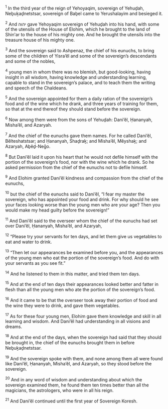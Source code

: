 <sup>1</sup> In the third year of the reign of Yehoyaqim, sovereign of Yehuḏah, Neḇuḵaḏnetstsar, sovereign of Baḇel came to Yerushalayim and besieged it.

<sup>2</sup> And יהוה gave Yehoyaqim sovereign of Yehuḏah into his hand, with some of the utensils of the House of Elohim, which he brought to the land of Shin‛ar to the house of his mighty one. And he brought the utensils into the treasure house of his mighty one.

<sup>3</sup> And the sovereign said to Ashpenaz, the chief of his eunuchs, to bring some of the children of Yisra’ĕl and some of the sovereign’s descendants and some of the nobles,

<sup>4</sup> young men in whom there was no blemish, but good-looking, having insight in all wisdom, having knowledge and understanding learning, capable to stand in the sovereign’s palace, and to teach them the writing and speech of the Chaldeans.

<sup>5</sup> And the sovereign appointed for them a daily ration of the sovereign’s food and of the wine which he drank, and three years of training for them, so that at the end thereof they should stand before the sovereign.

<sup>6</sup> Now among them were from the sons of Yehuḏah: Dani’ĕl, Ḥananyah, Misha’ĕl, and Azaryah.

<sup>7</sup> And the chief of the eunuchs gave them names. For he called Dani’ĕl, Bĕlteshatstsar; and Ḥananyah, Shaḏraḵ; and Misha’ĕl, Mĕyshaḵ; and Azaryah, Aḇĕḏ-Neḡo.

<sup>8</sup> But Dani’ĕl laid it upon his heart that he would not defile himself with the portion of the sovereign’s food, nor with the wine which he drank. So he asked permission from the chief of the eunuchs not to defile himself.

<sup>9</sup> And Elohim granted Dani’ĕl kindness and compassion from the chief of the eunuchs,

<sup>10</sup> but the chief of the eunuchs said to Dani’ĕl, “I fear my master the sovereign, who has appointed your food and drink. For why should he see your faces looking worse than the young men who are your age? Then you would make my head guilty before the sovereign!”

<sup>11</sup> And Dani’ĕl said to the overseer whom the chief of the eunuchs had set over Dani’ĕl, Ḥananyah, Misha’ĕl, and Azaryah,

<sup>12</sup> “Please try your servants for ten days, and let them give us vegetables to eat and water to drink.

<sup>13</sup> “Then let our appearances be examined before you, and the appearances of the young men who eat the portion of the sovereign’s food. And do with your servants as you see fit.”

<sup>14</sup> And he listened to them in this matter, and tried them ten days.

<sup>15</sup> And at the end of ten days their appearances looked better and fatter in flesh than all the young men who ate the portion of the sovereign’s food.

<sup>16</sup> And it came to be that the overseer took away their portion of food and the wine they were to drink, and gave them vegetables.

<sup>17</sup> As for these four young men, Elohim gave them knowledge and skill in all learning and wisdom. And Dani’ĕl had understanding in all visions and dreams.

<sup>18</sup> And at the end of the days, when the sovereign had said that they should be brought in, the chief of the eunuchs brought them in before Neḇuḵaḏnetstsar.

<sup>19</sup> And the sovereign spoke with them, and none among them all were found like Dani’ĕl, Ḥananyah, Misha’ĕl, and Azaryah, so they stood before the sovereign.

<sup>20</sup> And in any word of wisdom and understanding about which the sovereign examined them, he found them ten times better than all the magicians, the astrologers, who were in all his reign.

<sup>21</sup> And Dani’ĕl continued until the first year of Sovereign Koresh.

